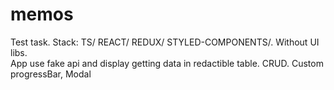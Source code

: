 # memos
Test task. Stack: TS/ REACT/ REDUX/ STYLED-COMPONENTS/. Without UI libs.  
App use fake api and display getting data in redactible table. CRUD. Custom progressBar, Modal
